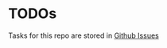 # TODOs

Tasks for this repo are stored in [Github Issues](https://github.com/BennEntterprise/bennentterprise/issues)